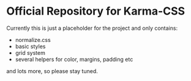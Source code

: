 # Official Repository for Karma-CSS

Currently this is just a placeholder for the project and only contains:
* normalize.css
* basic styles
* grid system
* several helpers for color, margins, padding etc

and lots more, so please stay tuned. 